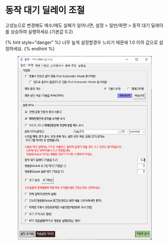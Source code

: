 # 동작 대기 딜레이 조절

고성능으로 변경해도 매수/매도 실패가 일어나면, 설정 > 일반/화면 > 동작 대기 딜레이를 상승하여 실행하세요.(기본값 0.2)

{% hint style="danger" %}
너무 높게 설정할경우 느리기 때문에 1.0 이하 값으로 설정하세요.
{% endhint %}

<figure><img src="../.gitbook/assets/image (3) (1) (1) (1).png" alt=""><figcaption></figcaption></figure>
